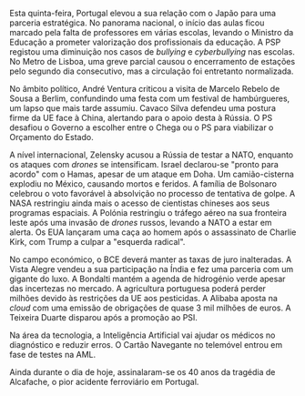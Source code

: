 Esta quinta-feira, Portugal elevou a sua relação com o Japão para uma parceria estratégica. No panorama nacional, o início das aulas ficou marcado pela falta de professores em várias escolas, levando o Ministro da Educação a prometer valorização dos profissionais da educação. A PSP registou uma diminuição nos casos de *bullying* e *cyberbullying* nas escolas. No Metro de Lisboa, uma greve parcial causou o encerramento de estações pelo segundo dia consecutivo, mas a circulação foi entretanto normalizada.

No âmbito político, André Ventura criticou a visita de Marcelo Rebelo de Sousa a Berlim, confundindo uma festa com um festival de hambúrgueres, um lapso que mais tarde assumiu. Cavaco Silva defendeu uma postura firme da UE face à China, alertando para o apoio desta à Rússia. O PS desafiou o Governo a escolher entre o Chega ou o PS para viabilizar o Orçamento do Estado.

A nível internacional, Zelensky acusou a Rússia de testar a NATO, enquanto os ataques com *drones* se intensificam. Israel declarou-se "pronto para acordo" com o Hamas, apesar de um ataque em Doha. Um camião-cisterna explodiu no México, causando mortos e feridos. A família de Bolsonaro celebrou o voto favorável à absolvição no processo de tentativa de golpe. A NASA restringiu ainda mais o acesso de cientistas chineses aos seus programas espaciais. A Polónia restringiu o tráfego aéreo na sua fronteira leste após uma invasão de *drones* russos, levando a NATO a estar em alerta. Os EUA lançaram uma caça ao homem após o assassinato de Charlie Kirk, com Trump a culpar a "esquerda radical".

No campo económico, o BCE deverá manter as taxas de juro inalteradas. A Vista Alegre vendeu a sua participação na Índia e fez uma parceria com um gigante do luxo. A Bondalti mantém a agenda de hidrogénio verde apesar das incertezas no mercado. A agricultura portuguesa poderá perder milhões devido às restrições da UE aos pesticidas. A Alibaba aposta na *cloud* com uma emissão de obrigações de quase 3 mil milhões de euros. A Teixeira Duarte disparou após a promoção ao PSI.

Na área da tecnologia, a Inteligência Artificial vai ajudar os médicos no diagnóstico e reduzir erros. O Cartão Navegante no telemóvel entrou em fase de testes na AML.

Ainda durante o dia de hoje, assinalaram-se os 40 anos da tragédia de Alcafache, o pior acidente ferroviário em Portugal.